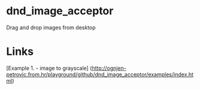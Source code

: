 dnd_image_acceptor
==================

Drag and drop images from desktop

# Links

[Example 1. - image to grayscale] (http://ognjen-petrovic.from.hr/playground/github/dnd_image_acceptor/examples/index.html)